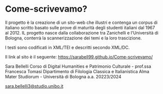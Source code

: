 # Come-scrivevamo?
Il progetto è la creazione di un sito-web che illustri e contenga un corpus di italiano scritto basato sulle prove di maturità degli studenti italiani dal 1967 al 2012.
IL progetto nasce dalla collaborazione tra Zanichelli e l'Università di Bologna, conterrà la scannerizzazione dei temi e la loro trascizione. 

I testi sono codificati in XML/TEI e descritti secondo XML/DC.

Il link al sito è il seguente:  https://sarabell99.github.io/Come-scrivevamo/ 

Sara Bellelli
Corso di Digital Humanities e Patrimonio Culturale - prof.ssa Francesca Tomasi
Dipartimento di Filologia Classica e Italianistica
Alma Mater Studiorum - Università di Bologna
a.a. 20223/2024

sara.bellelli3@studio.unibo.it
